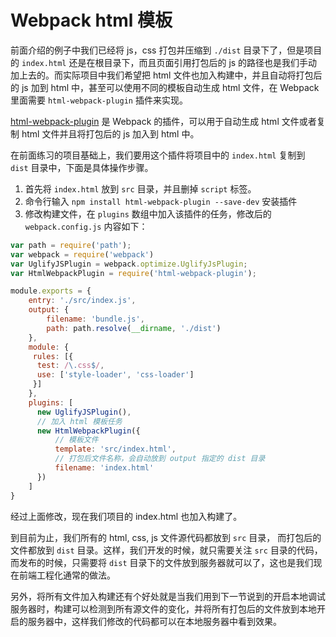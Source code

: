 # Webpack html 模板

前面介绍的例子中我们已经将 js，css 打包并压缩到 `./dist` 目录下了，但是项目的 `index.html` 还是在根目录下，而且页面引用打包后的 js 的路径也是我们手动加上去的。而实际项目中我们希望把 html 文件也加入构建中，并且自动将打包后的 js 加到 html 中，甚至可以使用不同的模板自动生成 html 文件，在 Webpack 里面需要 `html-webpack-plugin` 插件来实现。

[html-webpack-plugin](https://github.com/jantimon/html-webpack-plugin) 是 Webpack 的插件，可以用于自动生成 html 文件或者复制 html 文件并且将打包后的 js 加入到 html 中。

在前面练习的项目基础上，我们要用这个插件将项目中的 `index.html` 复制到 `dist` 目录中，下面是具体操作步骤。

1. 首先将 `index.html` 放到 `src` 目录，并且删掉 `script` 标签。
2. 命令行输入 `npm install html-webpack-plugin --save-dev` 安装插件
3. 修改构建文件，在 `plugins` 数组中加入该插件的任务，修改后的 `webpack.config.js` 内容如下：

```js
var path = require('path');
var webpack = require('webpack')
var UglifyJSPlugin = webpack.optimize.UglifyJsPlugin;
var HtmlWebpackPlugin = require('html-webpack-plugin');

module.exports = {
    entry: './src/index.js',
    output: {
        filename: 'bundle.js',
        path: path.resolve(__dirname, './dist')
    },
    module: {
     rules: [{
      test: /\.css$/,
      use: ['style-loader', 'css-loader']
     }]
    },
    plugins: [
      new UglifyJSPlugin(),
      // 加入 html 模板任务
      new HtmlWebpackPlugin({
          // 模板文件
          template: 'src/index.html',
          // 打包后文件名称，会自动放到 output 指定的 dist 目录
          filename: 'index.html'
      })
    ]
}
```

经过上面修改，现在我们项目的 index.html 也加入构建了。

到目前为止，我们所有的 html, css, js 文件源代码都放到 `src` 目录， 而打包后的文件都放到 `dist` 目录。这样，我们开发的时候，就只需要关注 `src` 目录的代码，而发布的时候，只需要将 `dist` 目录下的文件放到服务器就可以了，这也是我们现在前端工程化通常的做法。

另外，将所有文件加入构建还有个好处就是当我们用到下一节说到的开启本地调试服务器时，构建可以检测到所有源文件的变化，并将所有打包后的文件放到本地开启的服务器中，这样我们修改的代码都可以在本地服务器中看到效果。